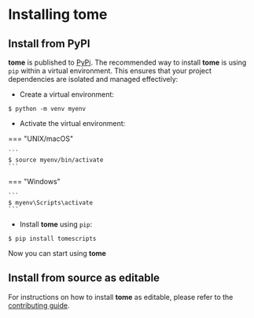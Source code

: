 # Installing tome

## Install from PyPI

**tome** is published to [PyPi](https://pypi.org/project/tomescripts/). The
recommended way to install **tome** is using `pip` within a virtual environment.
This ensures that your project dependencies are isolated and managed
effectively:

* Create a virtual environment:

```
$ python -m venv myenv
```

* Activate the virtual environment:

=== "UNIX/macOS"

    ```
    $ source myenv/bin/activate
    ```

=== "Windows"

    ```
    $ myenv\Scripts\activate
    ```

* Install **tome** using `pip`:

```
$ pip install tomescripts
```

Now you can start using **tome**

## Install from source as editable

For instructions on how to install **tome** as editable, please refer to the
[contributing
guide](https://github.com/jfrog/tome/blob/main/CONTRIBUTING.md).
